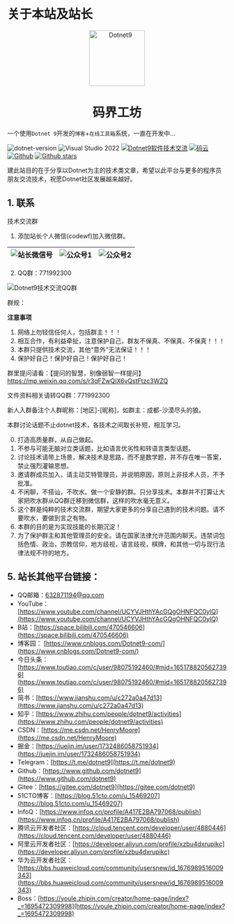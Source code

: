 # 关于本站及站长

<p align="center">
  <a href="https://codewf.com">
    <img src="https://img1.dotnet9.com/site/favicon/logo.png" width="128" alt="Dotnet9">
  </a>
</p>
<h1 align="center">码界工坊</h1>

一个使用`Dotnet 9`开发的`博客`+`在线工具箱`系统，一直在开发中...

 ![dotnet-version](https://img.shields.io/badge/.NET%209.0-blue)  ![Visual Studio 2022](https://img.shields.io/badge/Visual%20Studio%20-2022-blueviolet)  <a target="_blank" href="https://qm.qq.com/cgi-bin/qm/qr?k=iL6egdGSGCMPezcUyzMPEcs9qsllgwr-&jump_from=webapi"><img border="0" src="https://pub.idqqimg.com/wpa/images/group.png" alt="Dotnet9软件技术交流" title="Dotnet9软件技术交流"></a> [![码云](https://img.shields.io/badge/Gitee-%E7%A0%81%E4%BA%91-orange)](https://gitee.com/dotnet9/CodeWF)   [![Github](https://img.shields.io/badge/%20-github-%2324292e)](https://github.com/dotnet9/CodeWF) [![Github stars](https://img.shields.io/github/stars/dotnet9/CodeWF)](https://github.com/dotnet9/CodeWF)

建此站目的在于分享以Dotnet为主的技术类文章，希望以此平台与更多的程序员朋友交流技术，祝愿Dotnet社区发展越来越好。 

## 1. 联系

技术交流群

1. 添加站长个人微信(codewf)加入微信群。

| ![站长微信号](https://img1.dotnet9.com/site/favicon/wechatowner.jpg) | ![公众号1](https://img1.dotnet9.com/site/favicon/wechatpublic.jpg) | ![公众号2](https://img1.dotnet9.com/site/favicon/wechatpublic1.jpg) |
| ------------------------------------------------------------ | ---------------------------------------------------------- | ----------------------------------------------------------- |

2. QQ群：771992300

![Dotnet9技术交流QQ群](https://img1.dotnet9.com/site/favicon/qqgoup1.png)

群规：

**注意事项**
1. 网络上勿轻信任何人，包括群主！！！
2. 相互合作，有利益牵扯，注意保护自己，群友不保真、不保真、不保真！！！
3. 本群只提供技术交流，其他“意外”无法保证！！！
4. 保护好自己！保护好自己！保护好自己！

群里提问请看：【提问的智慧，别像弱智一样提问】https://mp.weixin.qq.com/s/r3qFZwQiX6vQstFtzc3WZQ

文件资料相关请转QQ群：771992300

新人入群备注个人群昵称：[地区]-[昵称]，如群主：成都-沙漠尽头的狼。

本群讨论话题不止dotnet技术，各技术之间取长补短，相互学习。

0. 打造高质量群，从自己做起。
1. 不参与可能无脑对立类话题，比如语言优劣性和转语言类型话题。
2. 讨论技术请带上场景，解决技术是思路，而不是数学题，并不存在唯一答案，禁止强烈灌输思想。
3. 邀请群成员加入，请主动艾特管理员，并说明原因，原则上非技术人员，不予批准。
4. 不闲聊，不搭讪，不吹水。做一个安静的群。只分享技术。本群并不打算让大家把吹水群从QQ群迁移到微信群，这样的吹水毫无意义。
5. 这个群是纯粹的技术交流群，期望大家更多的分享自己遇到的技术问题。请不要吹水，要做到言之有物。 
6. 本群的目的是为实现技能的长期沉淀！
7. 为了保护群主和其他管理员的安全。请在国家法律允许范围内聊天。违禁词包括色情、政治，宗教信仰，地方歧视，语言歧视，棋牌，和其他一切与现行法律法规不符的地方。

## 5. 站长其他平台链接：

- QQ邮箱：[632871194@qq.com](https://mail.qq.com/cgi-bin/qm_share?t=qm_mailme&email=632871194@qq.com)
- YouTube：[https://www.youtube.com/channel/UCYVJHthYAcGQgOHNFQC0ylQ](https://www.youtube.com/channel/UCYVJHthYAcGQgOHNFQC0ylQ)
- B站：[https://space.bilibili.com/470546606](https://space.bilibili.com/470546606)
- 博客园： [https://www.cnblogs.com/Dotnet9-com/](https://www.cnblogs.com/Dotnet9-com/)
- 今日头条： [https://www.toutiao.com/c/user/98075192460/#mid=1651788205627396](https://www.toutiao.com/c/user/98075192460/#mid=1651788205627396)
- 简书：[https://www.jianshu.com/u/c272a0a47d13](https://www.jianshu.com/u/c272a0a47d13)
- 知乎：[https://www.zhihu.com/people/dotnet9/activities](https://www.zhihu.com/people/dotnet9/activities)
- CSDN：[https://me.csdn.net/HenryMoore](https://me.csdn.net/HenryMoore)
- 掘金：[https://juejin.im/user/1732486058751934](https://juejin.im/user/1732486058751934)
- Telegram：[https://t.me/dotnet9](https://t.me/dotnet9)
- Github：[https://www.github.com/dotnet9](https://www.github.com/dotnet9)
- Gitee：[https://gitee.com/dotnet9](https://gitee.com/dotnet9)
- 51CTO博客：[https://blog.51cto.com/u_15469207](https://blog.51cto.com/u_15469207)
- InfoQ：[https://www.infoq.cn/profile/A417E2BA797068/publish](https://www.infoq.cn/profile/A417E2BA797068/publish)
- 腾讯云开发者社区：[https://cloud.tencent.com/developer/user/4880446](https://cloud.tencent.com/developer/user/4880446)
- 阿里云开发者社区：[https://developer.aliyun.com/profile/xzbu4dxrupikc](https://developer.aliyun.com/profile/xzbu4dxrupikc)
- 华为云开发者社区：[https://bbs.huaweicloud.com/community/usersnew/id_1676989516009343](https://bbs.huaweicloud.com/community/usersnew/id_1676989516009343)
- Boss：[https://youle.zhipin.com/creator/home-page/index?_=1695472309998](https://youle.zhipin.com/creator/home-page/index?_=1695472309998)